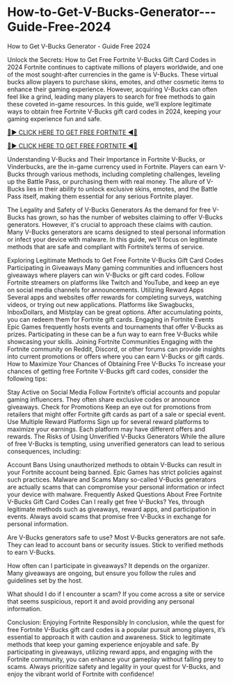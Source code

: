 # How-to-Get-V-Bucks-Generator---Guide-Free-2024
How to Get V-Bucks Generator - Guide Free 2024

Unlock the Secrets: How to Get Free Fortnite V-Bucks Gift Card Codes in 2024
Fortnite continues to captivate millions of players worldwide, and one of the most sought-after currencies in the game is V-Bucks. These virtual bucks allow players to purchase skins, emotes, and other cosmetic items to enhance their gaming experience. However, acquiring V-Bucks can often feel like a grind, leading many players to search for free methods to gain these coveted in-game resources. In this guide, we’ll explore legitimate ways to obtain free Fortnite V-Bucks gift card codes in 2024, keeping your gaming experience fun and safe.

[🔴▶️ CLICK HERE TO GET FREE FORTNITE ◀️🔴](https://tinyurl.com/5dsv258d)

[🔴▶️ CLICK HERE TO GET FREE FORTNITE ◀️🔴](https://tinyurl.com/5dsv258d)

Understanding V-Bucks and Their Importance in Fortnite
V-Bucks, or Vinderbucks, are the in-game currency used in Fortnite. Players can earn V-Bucks through various methods, including completing challenges, leveling up the Battle Pass, or purchasing them with real money. The allure of V-Bucks lies in their ability to unlock exclusive skins, emotes, and the Battle Pass itself, making them essential for any serious Fortnite player.

The Legality and Safety of V-Bucks Generators
As the demand for free V-Bucks has grown, so has the number of websites claiming to offer V-Bucks generators. However, it's crucial to approach these claims with caution. Many V-Bucks generators are scams designed to steal personal information or infect your device with malware. In this guide, we’ll focus on legitimate methods that are safe and compliant with Fortnite’s terms of service.

Exploring Legitimate Methods to Get Free Fortnite V-Bucks Gift Card Codes
Participating in Giveaways
Many gaming communities and influencers host giveaways where players can win V-Bucks or gift card codes. Follow Fortnite streamers on platforms like Twitch and YouTube, and keep an eye on social media channels for announcements.
Utilizing Reward Apps
Several apps and websites offer rewards for completing surveys, watching videos, or trying out new applications. Platforms like Swagbucks, InboxDollars, and Mistplay can be great options. After accumulating points, you can redeem them for Fortnite gift cards.
Engaging in Fortnite Events
Epic Games frequently hosts events and tournaments that offer V-Bucks as prizes. Participating in these can be a fun way to earn free V-Bucks while showcasing your skills.
Joining Fortnite Communities
Engaging with the Fortnite community on Reddit, Discord, or other forums can provide insights into current promotions or offers where you can earn V-Bucks or gift cards.
How to Maximize Your Chances of Obtaining Free V-Bucks
To increase your chances of getting free Fortnite V-Bucks gift card codes, consider the following tips:

Stay Active on Social Media
Follow Fortnite’s official accounts and popular gaming influencers. They often share exclusive codes or announce giveaways.
Check for Promotions
Keep an eye out for promotions from retailers that might offer Fortnite gift cards as part of a sale or special event.
Use Multiple Reward Platforms
Sign up for several reward platforms to maximize your earnings. Each platform may have different offers and rewards.
The Risks of Using Unverified V-Bucks Generators
While the allure of free V-Bucks is tempting, using unverified generators can lead to serious consequences, including:

Account Bans
Using unauthorized methods to obtain V-Bucks can result in your Fortnite account being banned. Epic Games has strict policies against such practices.
Malware and Scams
Many so-called V-Bucks generators are actually scams that can compromise your personal information or infect your device with malware.
Frequently Asked Questions About Free Fortnite V-Bucks Gift Card Codes
Can I really get free V-Bucks?
Yes, through legitimate methods such as giveaways, reward apps, and participation in events. Always avoid scams that promise free V-Bucks in exchange for personal information.

Are V-Bucks generators safe to use?
Most V-Bucks generators are not safe. They can lead to account bans or security issues. Stick to verified methods to earn V-Bucks.

How often can I participate in giveaways?
It depends on the organizer. Many giveaways are ongoing, but ensure you follow the rules and guidelines set by the host.

What should I do if I encounter a scam?
If you come across a site or service that seems suspicious, report it and avoid providing any personal information.

Conclusion: Enjoying Fortnite Responsibly
In conclusion, while the quest for free Fortnite V-Bucks gift card codes is a popular pursuit among players, it’s essential to approach it with caution and awareness. Stick to legitimate methods that keep your gaming experience enjoyable and safe. By participating in giveaways, utilizing reward apps, and engaging with the Fortnite community, you can enhance your gameplay without falling prey to scams. Always prioritize safety and legality in your quest for V-Bucks, and enjoy the vibrant world of Fortnite with confidence!
